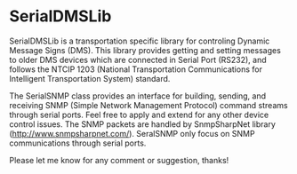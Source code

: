 SerialDMSLib
============

SerialDMSLib is a transportation specific library for controling 
Dynamic Message Signs (DMS). This library provides getting and setting 
messages to older DMS devices which are connected in Serial Port (RS232), and
follows the NTCIP 1203 (National Transportation Communications for Intelligent Transportation System) standard.

The SerialSNMP class provides an interface for building, sending, 
and receiving SNMP (Simple Network Management Protocol) command streams through serial ports. 
Feel free to apply and extend for any other device control issues.
The SNMP packets are handled by SnmpSharpNet library (http://www.snmpsharpnet.com/).
SeralSNMP only focus on SNMP communications through serial ports.

Please let me know for any comment or suggestion, thanks!
